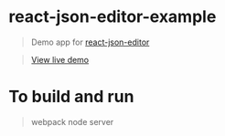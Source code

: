 react-json-editor-example
=========================

> Demo app for [react-json-editor](https://github.com/prognostic-llc/react-json-editor)

> [View live demo](http://demo-react-json-editor.s3-website-us-east-1.amazonaws.com/)


To build and run
=========================
> webpack
> node server
